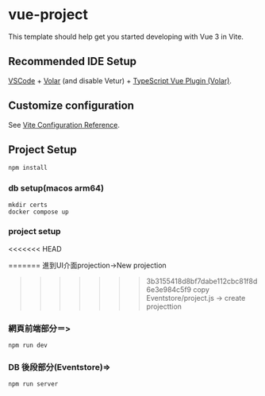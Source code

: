 # vue-project

This template should help get you started developing with Vue 3 in Vite.

## Recommended IDE Setup

[VSCode](https://code.visualstudio.com/) + [Volar](https://marketplace.visualstudio.com/items?itemName=Vue.volar) (and disable Vetur) + [TypeScript Vue Plugin (Volar)](https://marketplace.visualstudio.com/items?itemName=Vue.vscode-typescript-vue-plugin).

## Customize configuration

See [Vite Configuration Reference](https://vitejs.dev/config/).

## Project Setup

```sh
npm install
```

### db setup(macos arm64)

```
mkdir certs
docker compose up
```

### project setup
<<<<<<< HEAD

=======
進到UI介面projection->New projection
>>>>>>> 3b3155418d8bf7dabe112cbc81f8d6e3e984c5f9
copy Eventstore/project.js -> create projecttion

### 網頁前端部分＝>

```sh
npm run dev
```

### DB 後段部分(Eventstore)=>

```sh
npm run server
```
